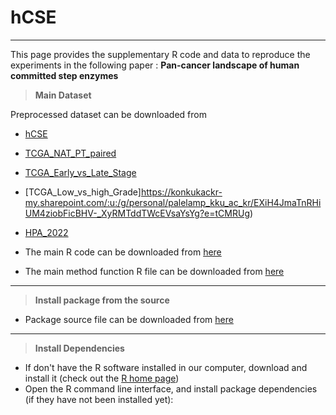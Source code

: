 # hCSE

----

This page provides the supplementary R code and data to reproduce the experiments in the following paper : **Pan-cancer landscape of human committed step enzymes**  



> **Main Dataset**

Preprocessed dataset can be downloaded from

* [hCSE](https://konkukackr-my.sharepoint.com/:u:/g/personal/palelamp_kku_ac_kr/EYINeOsVBlNAkaNhQFU9-fEB-LsoHi6CA3ptPTqXkG4OOQ?e=9WIwNG)
* [TCGA_NAT_PT_paired](https://konkukackr-my.sharepoint.com/:u:/g/personal/palelamp_kku_ac_kr/EUzACcyEarlLmRCT4iMZx-4BnnkIlBn6MymiWLwyJku3ow?e=f2Dpfi)
* [TCGA_Early_vs_Late_Stage](https://konkukackr-my.sharepoint.com/:u:/g/personal/palelamp_kku_ac_kr/EX3eYYd8LzhHkjZnr5YSmKEBwwj_ygpEMZdvhD8TWhZQrg?e=crgoTk)
* [TCGA_Low_vs_high_Grade]https://konkukackr-my.sharepoint.com/:u:/g/personal/palelamp_kku_ac_kr/EXiH4JmaTnRHiUM4ziobFicBHV-_XyRMTddTWcEVsaYsYg?e=tCMRUg)
* [HPA_2022](https://konkukackr-my.sharepoint.com/:u:/g/personal/palelamp_kku_ac_kr/EYINeOsVBlNAkaNhQFU9-fEB-LsoHi6CA3ptPTqXkG4OOQ?e=aiBzzc)

* The main R code can be downloaded from [here](https://github.com/malcogene/hCSE/blob/main/R/main_R_code.R)
* The main method function R file can be downloaded from [here](https://github.com/malcogene/hCSE/blob/main/R/main_Function.R)

----

> **Install package from the source**

* Package source file can be downloaded from [here](http://centromics.org/info/142sup/mainFunctions.R)


----

> **Install Dependencies**

* If don't have the R software installed in our computer, download and install it (check out the [R home page](http://www.r-project.org/))
* Open the R command line interface, and install package dependencies (if they have not been installed yet):




